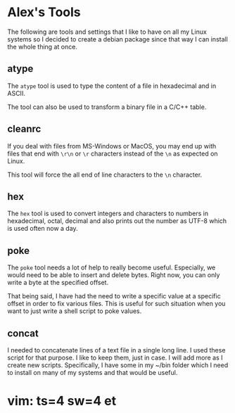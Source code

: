 
# Alex's Tools

The following are tools and settings that I like to have on all my Linux
systems so I decided to create a debian package since that way I can
install the whole thing at once.

## atype

The `atype` tool is used to type the content of a file in hexadecimal and
in ASCII.

The tool can also be used to transform a binary file in a C/C++ table.

## cleanrc

If you deal with files from MS-Windows or MacOS, you may end up with
files that end with `\r\n` or `\r` characters instead of the `\n` as
expected on Linux.

This tool will force the all end of line characters to the `\n` character.

## hex

The `hex` tool is used to convert integers and characters to numbers in
hexadecimal, octal, decimal and also prints out the number as UTF-8
which is used often now a day.

## poke

The `poke` tool needs a lot of help to really become useful. Especially,
we would need to be able to insert and delete bytes. Right now, you can
only write a byte at the specified offset.

That being said, I have had the need to write a specific value at a
specific offset in order to fix various files. This is useful for such
situation when you want to just write a shell script to poke values.

## concat

I needed to concatenate lines of a text file in a single long line.
I used these script for that purpose. I like to keep them, just in
case. I will add more as I create new scripts. Specifically, I have
some in my ~/bin folder which I need to install on many of my
systems and that would be useful.


# vim: ts=4 sw=4 et
